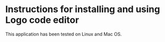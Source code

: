 # Instructions for installing and using Logo code editor

This application has been tested on Linux and Mac OS. 